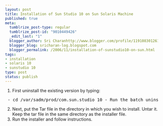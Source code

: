 ```yaml
--- 
layout: post
title: Installation of Sun Studio 10 on Sun Solaris Machine
published: true
meta: 
  tumblrize_post-type: regular
  tumblrize_post-id: "9010449426"
  _edit_last: "1"
  blogger_author: Sri Charanhttp://www.blogger.com/profile/11910830126191595892noreply@blogger.com
  blogger_blog: sricharan-log.blogspot.com
  blogger_permalink: /2006/11/installation-of-sunstudio10-on-sun.html
tags: 
- installation
- solaris 10
- sunstudio 10
type: post
status: publish
---
```

1. First uninstall the existing version by typing:
<pre class="ScreenText"><kbd class="UserType"> - cd /var/sadm/prod/</kbd><kbd class="Filename-Command">com.sun.studio_10</kbd> - Run the batch uninstaller. - Further info on uninstalling can be found at: <a href="http://docs.sun.com/source/819-0485/remove.html">http://docs.sun.com/source/819-0485/remove.html</a></pre>
2. Next, put the Tar file in the directory in which you wish to install. Untar it. Keep the tar file in the same directory as the installer file.
3. Run the installer and follow instructions.
